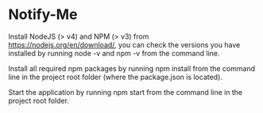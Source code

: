 # Notify-Me

Install NodeJS (> v4) and NPM (> v3) from https://nodejs.org/en/download/, you can check the versions you have installed by running node -v and npm -v from the command line.
 

 
Install all required npm packages by running npm install from the command line in the project root folder (where the package.json is located).
 
Start the application by running npm start from the command line in the project root folder.
